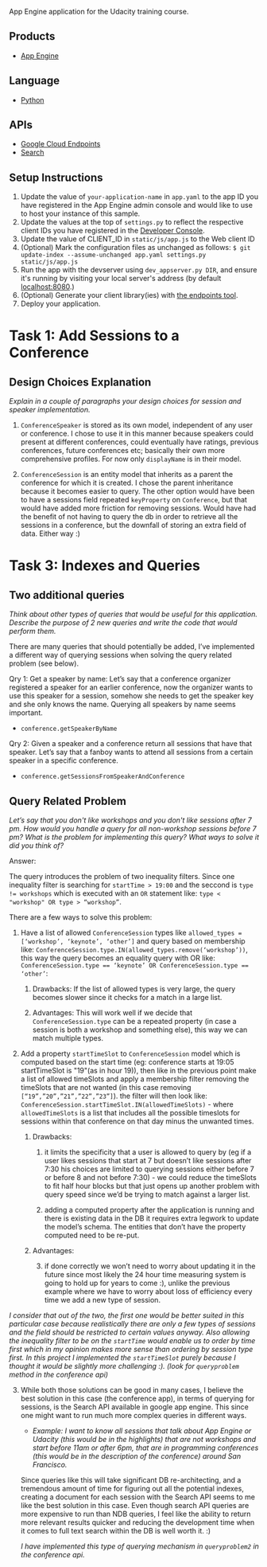 App Engine application for the Udacity training course.

## Products
- [App Engine][1]

## Language
- [Python][2]

## APIs
- [Google Cloud Endpoints][3]
- [Search][7]

## Setup Instructions
1. Update the value of `your-application-name` in `app.yaml` to the app ID you
   have registered in the App Engine admin console and would like to use to host
   your instance of this sample.
1. Update the values at the top of `settings.py` to
   reflect the respective client IDs you have registered in the
   [Developer Console][4].
1. Update the value of CLIENT_ID in `static/js/app.js` to the Web client ID
1. (Optional) Mark the configuration files as unchanged as follows:
   `$ git update-index --assume-unchanged app.yaml settings.py static/js/app.js`
1. Run the app with the devserver using `dev_appserver.py DIR`, and ensure it's running by visiting your local server's address (by default [localhost:8080][5].)
1. (Optional) Generate your client library(ies) with [the endpoints tool][6].
1. Deploy your application.


# **Task 1: Add Sessions to a Conference**

## Design Choices Explanation

*Explain in a couple of paragraphs your design choices for session and speaker implementation.*

1. `ConferenceSpeaker` is stored as its own model, independent of any user or conference. I chose to use it in this manner because speakers could present at different conferences, could eventually have ratings, previous conferences, future conferences etc; basically their own more comprehensive profiles. For now only `displayName` is in their model.

2. `ConferenceSession` is an entity model that inherits as a parent the conference for which it is created. I chose the parent inheritance because it becomes easier to query. The other option would have been to have a sessions field repeated `keyProperty` on `Conference`, but that would have added more friction for removing sessions. Would have had the benefit of not having to query the db in order to retrieve all the sessions in a conference, but the downfall of storing an extra field of data. Either way :)

# **Task 3: Indexes and Queries**

## Two additional queries

*Think about other types of queries that would be useful for this application. Describe the purpose of 2 new queries and write the code that would perform them.*

There are many queries that should potentially be added, I’ve implemented a different way of querying sessions when solving the query related problem (see below). 

Qry 1: Get a speaker by name: Let’s say that a conference organizer registered a speaker for an earlier conference, now the organizer wants to use this speaker for a session, somehow she needs to get the speaker key and she only knows the name. Querying all speakers by name seems important.

* `conference.getSpeakerByName`

Qry 2: Given a speaker and a conference return all sessions that have that speaker. Let’s say that a fanboy wants to attend all sessions from a certain speaker in a specific conference.

* `conference.getSessionsFromSpeakerAndConference`

## Query Related Problem

*Let’s say that you don't like workshops and you don't like sessions after 7 pm. How would you handle a query for all non-workshop sessions before 7 pm? What is the problem for implementing this query? What ways to solve it did you think of?*

Answer:

The query introduces the problem of two inequality filters. Since one inequality filter is searching for `startTime > 19:00` and the seccond is `type != workshops` which is executed with an `OR` statement like: `type < "workshop" OR type > “workshop”`.

There are a few ways to solve this problem:

1. Have a list of allowed `ConferenceSession` types like `allowed_types = [‘workshop’, ‘keynote’, ‘other’]` and query based on membership like: `ConferenceSession.type.IN(allowed_types.remove(‘workshop’))`, this way the query becomes an equality query with OR like: `ConferenceSession.type == ‘keynote’ OR ConferenceSession.type == ‘other’`:

    1. Drawbacks: If the list of allowed types is very large, the query becomes slower since it checks for a match in a large list.

    2. Advantages: This will work well if we decide that `ConferenceSession.type` can be a repeated property (in case a session is both a workshop and something else), this way we can match multiple types.

2. Add a property `startTimeSlot` to `ConferenceSession` model which is computed based on the start time (eg: conference starts at 19:05 startTimeSlot is "19"(as in hour 19)), then like in the previous point make a list of allowed timeSlots and apply a membership filter removing the timeSlots that are not wanted (in this case removing `[“19”,”20”,”21”,”22”,”23”]`). the filter will then look like: `ConferenceSession.startTimeSlot.IN(allowedTimeSlots)` - where `allowedTimeSlots` is a list that includes all the possible timeslots for sessions within that conference on that day minus the unwanted times.

    1. Drawbacks:

        1. it limits the specificity  that a user is allowed to query by (eg if a user likes sessions that start at 7 but doesn’t like sessions after 7:30 his choices are limited to querying sessions either before 7 or before 8 and not before 7:30) - we could reduce the timeSlots to fit half hour blocks but that just opens up another problem with query speed since we’d be trying to match against a larger list.

        2.  adding a computed property after the application is running and there is existing data in the DB it requires extra legwork to update the model’s schema. The entities that don’t have the property computed need to be re-put.

    2. Advantages: 

        3. if done correctly we won’t need to worry about updating it in the future since most likely the 24 hour time measuring system is going to hold up for years to come :), unlike the previous example where we have to worry about loss of efficiency every time we add a new type of session.

*I consider that out of the two, the first one would be better suited in this particular case because realistically there are only a few types of sessions and the field should be restricted to certain values anyway. Also allowing the inequality filter to be on the `startTime` would enable us to order by time first which in my opinion makes more sense than ordering by session type first. In this project I implemented the `startTimeSlot` purely because I thought it would be slightly more challenging :). (look for `queryproblem` method in the conference api)*

3. While both those solutions can be good in many cases, I believe the best solution in this case (the conference app), in terms of querying for sessions, is the Search API available in google app engine. This since one might want to run much more complex queries in different ways. 

   * *Example: I want to know all sessions that talk about App Engine or Udacity (this would be in the highlights) that are not workshops and start before 11am or after 6pm, that are in programming conferences (this would be in the description of the conference) around San Francisco.*

 	Since queries like this will take significant DB re-architecting, and a tremendous amount of time for figuring out all the potential indexes, creating a document for each session with the Search API seems to me like the best solution in this case. Even though search API queries are more expensive to run than NDB queries, I feel like the ability to return more relevant results quicker and reducing the development time when it comes to full text search within the DB is well worth it. :)

   *I have implemented this type of querying mechanism in `queryproblem2` in the conference api.*
   
   
   
[1]: https://developers.google.com/appengine
[2]: http://python.org
[3]: https://developers.google.com/appengine/docs/python/endpoints/
[4]: https://console.developers.google.com/
[5]: https://localhost:8080/
[6]: https://developers.google.com/appengine/docs/python/endpoints/endpoints_tool
[7]: https://cloud.google.com/appengine/docs/python/search/
